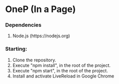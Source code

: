 # OneP (In a Page)

### Dependencies

<ol>
	<li>Node.js (https://nodejs.org)</li>
</ol>

### Starting:

<ol>
	<li>Clone the repository.</li>
	<li>Execute "npm install", in the root of the project.</li>
	<li>Execute "npm start", in the root of the project.</li>
	<li>Install and activate LiveReload in Google Chrome</li>
</ol>
